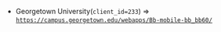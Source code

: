  - Georgetown University(`client_id=233`) => [`https://campus.georgetown.edu/webapps/Bb-mobile-bb_bb60/`](https://campus.georgetown.edu/webapps/Bb-mobile-bb_bb60/)
